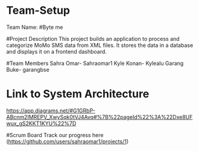 # Team-Setup
Team Name:
#Byte me

#Project Description
This project builds an application to process and categorize MoMo SMS data from XML files. It stores the data in a database and displays it on a frontend dashboard.

#Team Members
Sahra Omar- Sahraomar1
Kyle Konan- Kylealu
Garang Buke- garangbse

# Link to System Architecture
https://app.diagrams.net/#G1GRbP-ABcnm2IMREPV_XwySqk0tVJ4Avq#%7B%22pageId%22%3A%22Dxe8UFwux_gS2KKT1KYU%22%7D

#Scrum Board
Track our progress here (https://github.com/users/sahraomar1/projects/1)
